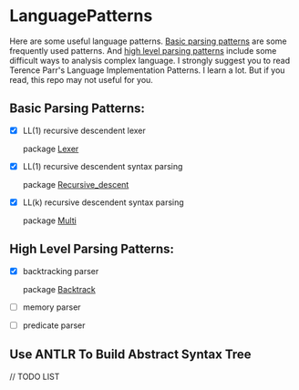 # LanguagePatterns

Here are some useful language patterns. [Basic parsing patterns](#basic-parsing-patterns) are some frequently used patterns. And [high level parsing patterns](#high-level-parsing-patterns) include some difficult ways to analysis complex language. I strongly suggest you to read Terence Parr's Language Implementation Patterns. I learn a lot. But if you read, this repo may not useful for you.

## Basic Parsing Patterns:

- [x] LL(1) recursive descendent lexer
        
    package [Lexer](./src/Lexer)
- [x] LL(1) recursive descendent syntax parsing
        
    package [Recursive_descent](./src/Recursive_descent)
- [x] LL(k) recursive descendent syntax parsing

    package [Multi](./src/Multi)


## High Level Parsing Patterns:

- [x] backtracking parser
    
    package [Backtrack](./src/Backtrack)
- [ ] memory parser

- [ ] predicate parser


## Use ANTLR To Build Abstract Syntax Tree

// TODO LIST